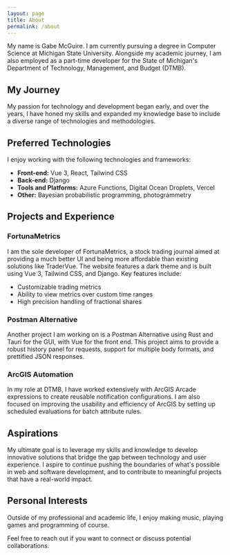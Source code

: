 ```yaml
---
layout: page
title: About
permalink: /about
---
```


My name is Gabe McGuire. I am currently pursuing a degree in Computer Science at Michigan State University. Alongside my academic journey, I am also employed as a part-time developer for the State of Michigan's Department of Technology, Management, and Budget (DTMB).

## My Journey

My passion for technology and development began early, and over the years, I have honed my skills and expanded my knowledge base to include a diverse range of technologies and methodologies. 

## Preferred Technologies

I enjoy working with the following technologies and frameworks:

- **Front-end:** Vue 3, React, Tailwind CSS 
- **Back-end:** Django 
- **Tools and Platforms:** Azure Functions, Digital Ocean Droplets, Vercel 
- **Other:** Bayesian probabilistic programming, photogrammetry

## Projects and Experience

### FortunaMetrics

I am the sole developer of FortunaMetrics, a stock trading journal aimed at providing a much better UI and being more affordable than existing solutions like TraderVue. The website features a dark theme and is built using Vue 3, Tailwind CSS, and Django. Key features include:

- Customizable trading metrics
- Ability to view metrics over custom time ranges
- High precision handling of fractional shares

### Postman Alternative 

Another project I am working on is a Postman Alternative using Rust and Tauri for the GUI, with Vue for the front end. This project aims to provide a robust history panel for requests, support for multiple body formats, and prettified JSON responses.

### ArcGIS Automation

In my role at DTMB, I have worked extensively with ArcGIS Arcade expressions to create reusable notification configurations. I am also focused on improving the usability and efficiency of ArcGIS by setting up scheduled evaluations for batch attribute rules.

## Aspirations

My ultimate goal is to leverage my skills and knowledge to develop innovative solutions that bridge the gap between technology and user experience. I aspire to continue pushing the boundaries of what's possible in web and software development, and to contribute to meaningful projects that have a real-world impact.

## Personal Interests

Outside of my professional and academic life, I enjoy making music, playing games and programming of course. 

Feel free to reach out if you want to connect or discuss potential collaborations. 
